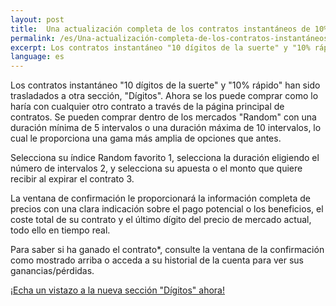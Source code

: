 ```yaml
---
layout: post
title:  Una actualización completa de los contratos instantáneos de 10% rápido & 10 dígitos de la suerte
permalink: /es/Una-actualización-completa-de-los-contratos-instantáneos-de-10-percent-rápido-10-dígitos-de-la-suerte/
excerpt: Los contratos instantáneo "10 dígitos de la suerte" y "10% rápido" han sido trasladados a otra sección, "Dígitos". Ahora se los puede comprar como lo haría con cualquier otro contrato a través de la página principal de contratos. Se pueden comprar dentro de los mercados "Random" con una duración mínima de 5 intervalos o una duración máxima de 10 intervalos, lo cual le proporciona una gama más amplia de opciones que antes.
language: es
---
```


Los contratos instantáneo "10 dígitos de la suerte" y "10% rápido" han sido trasladados a otra sección, "Dígitos". Ahora se los puede comprar como lo haría con cualquier otro contrato a través de la página principal de contratos. Se pueden comprar dentro de los mercados "Random" con una duración mínima de 5 intervalos o una duración máxima de 10 intervalos, lo cual le proporciona una gama más amplia de opciones que antes.

Selecciona su índice Random favorito 1, selecciona la duración eligiendo el número de intervalos 2, y selecciona su apuesta o el monto que quiere recibir al expirar el contrato 3.

La ventana de confirmación le proporcionará la información completa de precios con una clara indicación sobre el pago potencial o los beneficios, el coste total de su contrato y el último dígito del precio de mercado actual, todo ello en tiempo real.

Para saber si ha ganado el contrato*, consulte la ventana de la confirmación como mostrado arriba o acceda a su historial de la cuenta para ver sus ganancias/pérdidas.

[¡Echa un vistazo a la nueva sección "Dígitos" ahora!](https://www.binary.com)
